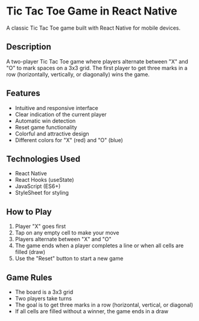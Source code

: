 # Tic Tac Toe Game in React Native

A classic Tic Tac Toe game built with React Native for mobile devices.

## Description

A two-player Tic Tac Toe game where players alternate between "X" and "O" to mark spaces on a 3x3 grid. The first player to get three marks in a row (horizontally, vertically, or diagonally) wins the game.

## Features

- Intuitive and responsive interface
- Clear indication of the current player
- Automatic win detection
- Reset game functionality
- Colorful and attractive design
- Different colors for "X" (red) and "O" (blue)

## Technologies Used

- React Native
- React Hooks (useState)
- JavaScript (ES6+)
- StyleSheet for styling

## How to Play

1. Player "X" goes first
2. Tap on any empty cell to make your move
3. Players alternate between "X" and "O"
4. The game ends when a player completes a line or when all cells are filled (draw)
5. Use the "Reset" button to start a new game

## Game Rules

- The board is a 3x3 grid
- Two players take turns
- The goal is to get three marks in a row (horizontal, vertical, or diagonal)
- If all cells are filled without a winner, the game ends in a draw
